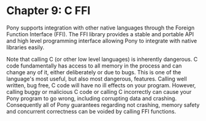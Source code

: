 # Chapter 9: C FFI

Pony supports integration with other native languages through the Foreign
Function Interface (FFI). The FFI library provides a stable and portable API and
high level programming interface allowing Pony to integrate with native
libraries easily.

Note that calling C (or other low level languages) is inherently dangerous. C 
code fundamentally has access to all memory in the process and can change any of 
it, either deliberately or due to bugs. This is one of the language's most 
useful, but also most dangerous, features. Calling well written, bug free, C 
code will have no ill effects on your program. However, calling buggy or 
malicious C code or calling C incorrectly can cause your Pony program to go 
wrong, including corrupting data and crashing. Consequently all of Pony 
guarantees regarding not crashing, memory safety and concurrent correctness can 
be voided by calling FFI functions.

